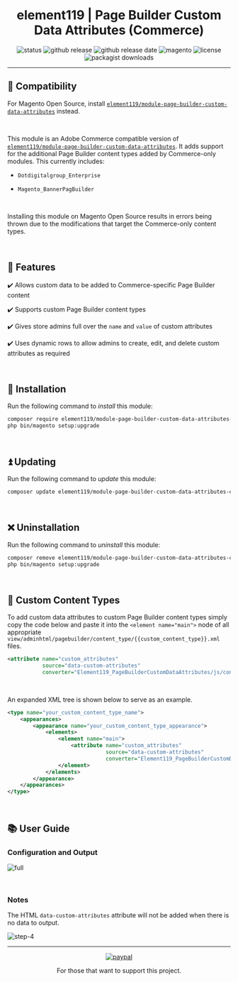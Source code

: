<div align="center">

<!-- Module Image Here -->

</div>

<h1 align="center">element119 | Page Builder Custom Data Attributes (Commerce)</h1>

<div align="center">

![status](https://img.shields.io/badge/status-active-5fc238.svg)
![github release](https://img.shields.io/github/v/release/pykettk/module-module-page-builder-custom-data-attributes-commerce?color=ffbf00&label=version)
![github release date](https://img.shields.io/github/release-date/pykettk/module-module-page-builder-custom-data-attributes-commerce?color=8b32a8&label=last%20release)
![magento](https://img.shields.io/badge/Magento-^2.4.3-ec6611.svg)
![license](https://img.shields.io/badge/license-OSL-ff00dd.svg)
![packagist downloads](https://img.shields.io/packagist/dt/element119/module-cancel-held-orders?color=ff0000)

</div>

---

## 🤝 Compatibility
For Magento Open Source, install
[`element119/module-page-builder-custom-data-attributes`](https://github.com/pykettk/module-page-builder-custom-data-attributes)
instead.

<br>

This module is an Adobe Commerce compatible version of 
[`element119/module-page-builder-custom-data-attributes`](https://github.com/pykettk/module-page-builder-custom-data-attributes).
It adds support for the additional Page Builder content types added by Commerce-only modules. This currently includes:

- `Dotdigitalgroup_Enterprise`

- `Magento_BannerPagBuilder`

<br>

Installing this module on Magento Open Source results in errors being thrown due to the modifications that target the
Commerce-only content types.

<br>

## 📝 Features
✔️ Allows custom data to be added to Commerce-specific Page Builder content

✔️ Supports custom Page Builder content types

✔️ Gives store admins full over the `name` and `value` of custom attributes

✔️ Uses dynamic rows to allow admins to create, edit, and delete custom attributes as required

<br/>

## 🔌 Installation
Run the following command to *install* this module:
```bash
composer require element119/module-page-builder-custom-data-attributes-commerce
php bin/magento setup:upgrade
```

<br/>

## ⏫ Updating
Run the following command to *update* this module:
```bash
composer update element119/module-page-builder-custom-data-attributes-commerce
```

<br/>

## ❌ Uninstallation
Run the following command to *uninstall* this module:
```bash
composer remove element119/module-page-builder-custom-data-attributes-commerce
php bin/magento setup:upgrade
```

<br/>

## 🔧 Custom Content Types
To add custom data attributes to custom Page Builder content types simply copy the code below and paste it into the
`<element name="main">` node of all appropriate `view/adminhtml/pagebuilder/content_type/{{custom_content_type}}.xml`
files.

```xml
<attribute name="custom_attributes"
           source="data-custom-attributes"
           converter="Element119_PageBuilderCustomDataAttributes/js/converter/attribute/custom-data-attributes"/>
```

<br/>

An expanded XML tree is shown below to serve as an example.

```xml
<type name="your_custom_content_type_name">
    <appearances>
        <appearance name="your_custom_content_type_appearance">
            <elements>
                <element name="main">
                    <attribute name="custom_attributes"
                               source="data-custom-attributes"
                               converter="Element119_PageBuilderCustomDataAttributes/js/converter/attribute/custom-data-attributes"/>
                </element>
            </elements>
        </appearance>
    </appearances>
</type>
```

<br/>

## 📚 User Guide
### Configuration and Output
![full](https://user-images.githubusercontent.com/40261741/151176871-0ac887fe-00a5-4d4b-9686-5d6596b6c72f.png)

<br>

### Notes
The HTML `data-custom-attributes` attribute will not be added when there is no data to output.

![step-4](https://user-images.githubusercontent.com/40261741/151177231-a2829da7-bf69-4fec-a4aa-caf2ce213101.png)

---

<div align="center">

[![paypal](https://www.paypalobjects.com/en_US/i/btn/btn_donateCC_LG.gif)](https://paypal.me/pykettk)

For those that want to support this project.

</div>
